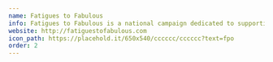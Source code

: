 ```yaml
---
name: Fatigues to Fabulous
info: Fatigues to Fabulous is a national campaign dedicated to supporting women presently serving in our nation’s military as well as recent veterans, particularly focusing on the unique issues female veterans face as they transition from military to civilian life.
website: http://fatiguestofabulous.com
icon_path: https://placehold.it/650x540/cccccc/cccccc?text=fpo
order: 2
---
```


